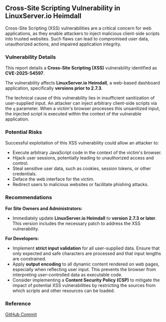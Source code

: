 ## Cross-Site Scripting Vulnerability in LinuxServer.io Heimdall

Cross-Site Scripting (XSS) vulnerabilities are a critical concern for web applications, as they enable attackers to inject malicious client-side scripts into trusted websites. Such flaws can lead to compromised user data, unauthorized actions, and impaired application integrity.

### Vulnerability Details

This report details a **Cross-Site Scripting (XSS)** vulnerability identified as **CVE-2025-54597**.

The vulnerability affects **LinuxServer.io Heimdall**, a web-based dashboard application, specifically **versions prior to 2.7.3**.

The technical cause of this vulnerability lies in insufficient sanitization of user-supplied input. An attacker can inject arbitrary client-side scripts via the `q` parameter. When a victim's browser processes this unsanitized input, the injected script is executed within the context of the vulnerable application.

### Potential Risks

Successful exploitation of this XSS vulnerability could allow an attacker to:

*   Execute arbitrary JavaScript code in the context of the victim's browser.
*   Hijack user sessions, potentially leading to unauthorized access and control.
*   Steal sensitive user data, such as cookies, session tokens, or other credentials.
*   Deface the web interface for the victim.
*   Redirect users to malicious websites or facilitate phishing attacks.

### Recommendations

**For Site Owners and Administrators:**

*   Immediately update **LinuxServer.io Heimdall** to **version 2.7.3 or later**. This version includes the necessary patch to address the XSS vulnerability.

**For Developers:**

*   Implement **strict input validation** for all user-supplied data. Ensure that only expected and safe characters are processed and that input lengths are constrained.
*   Apply **output encoding** to all dynamic content rendered on web pages, especially when reflecting user input. This prevents the browser from interpreting user-controlled data as executable code.
*   Consider implementing a **Content Security Policy (CSP)** to mitigate the impact of potential XSS vulnerabilities by restricting the sources from which scripts and other resources can be loaded.

### Reference

[GitHub Commit](https://github.com/linuxserver/Heimdall/commit/d1a96dd752ba30dc56380400dd2587d8abb8e9d1)